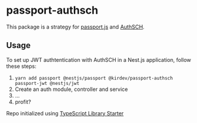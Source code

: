 # passport-authsch

This package is a strategy for [passport.js](https://passportjs.org/) and [AuthSCH](https://auth.sch.bme.hu/).

## Usage

To set up JWT authtentication with AuthSCH in a Nest.js application, follow these steps:

1. `yarn add passport @nestjs/passport @kirdev/passport-authsch passport-jwt @nestjs/jwt`
2. Create an auth module, controller and service
3. ...
4. profit?

Repo initialized using [TypeScript Library Starter](https://github.com/gjuchault/typescript-library-starter)
